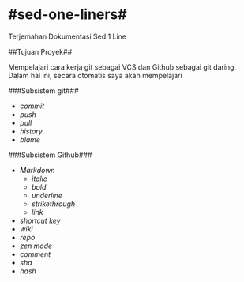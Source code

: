 #sed-one-liners#
==============

Terjemahan Dokumentasi Sed 1 Line

##Tujuan Proyek##

Mempelajari cara kerja git sebagai VCS dan Github sebagai git daring. Dalam hal ini, secara otomatis saya akan mempelajari

###Subsistem git###
* _commit_
* _push_
* _pull_
* _history_
* _blame_
 
###Subsistem Github###
* _Markdown_
  * _italic_
  * _bold_
  * _underline_
  * _strikethrough_
  * _link_
* _shortcut key_
* _wiki_
* _repo_
* _zen mode_
* _comment_
* _sha_
* _hash_




